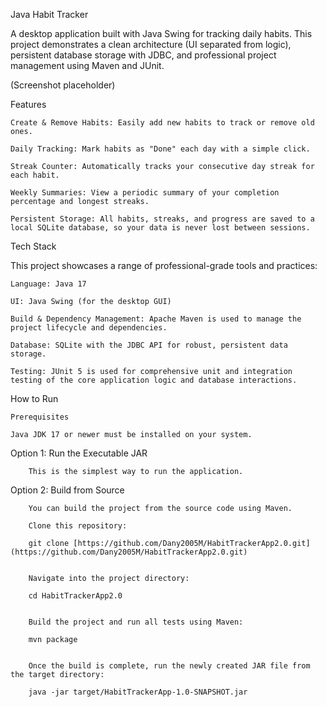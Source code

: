Java Habit Tracker

A desktop application built with Java Swing for tracking daily habits. This project demonstrates a clean architecture (UI separated from logic), persistent database storage with JDBC, and professional project management using Maven and JUnit.

<!--
INSTRUCTIONS:

Take a screenshot of your application running.

Save it as "https://www.google.com/search?q=habittracker-gui.png" in the root folder of this project.

Replace the line below with:
-->

(Screenshot placeholder)

Features

    Create & Remove Habits: Easily add new habits to track or remove old ones.

    Daily Tracking: Mark habits as "Done" each day with a simple click.

    Streak Counter: Automatically tracks your consecutive day streak for each habit.

    Weekly Summaries: View a periodic summary of your completion percentage and longest streaks.

    Persistent Storage: All habits, streaks, and progress are saved to a local SQLite database, so your data is never lost between sessions.

Tech Stack

This project showcases a range of professional-grade tools and practices:

    Language: Java 17

    UI: Java Swing (for the desktop GUI)

    Build & Dependency Management: Apache Maven is used to manage the project lifecycle and dependencies.

    Database: SQLite with the JDBC API for robust, persistent data storage.

    Testing: JUnit 5 is used for comprehensive unit and integration testing of the core application logic and database interactions.

How to Run

    Prerequisites

    Java JDK 17 or newer must be installed on your system.

Option 1: Run the Executable JAR

        This is the simplest way to run the application.




Option 2: Build from Source

        You can build the project from the source code using Maven.

        Clone this repository:

        git clone [https://github.com/Dany2005M/HabitTrackerApp2.0.git](https://github.com/Dany2005M/HabitTrackerApp2.0.git)


        Navigate into the project directory:

        cd HabitTrackerApp2.0


        Build the project and run all tests using Maven:

        mvn package


        Once the build is complete, run the newly created JAR file from the target directory:

        java -jar target/HabitTrackerApp-1.0-SNAPSHOT.jar
